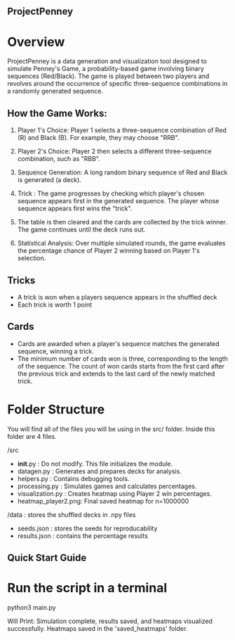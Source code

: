 ## ProjectPenney

# Overview

ProjectPenney is a data generation and visualization tool designed to simulate Penney's Game, a probability-based game involving binary sequences (Red/Black). The game is played between two players and revolves around the occurrence of specific three-sequence combinations in a randomly generated sequence.

## How the Game Works:
1. Player 1's Choice: Player 1 selects a three-sequence combination of Red (R) and Black (B). For example, they may choose "RRB".

2. Player 2's Choice: Player 2 then selects a different three-sequence combination, such as "RBB".

3. Sequence Generation: A long random binary sequence of Red and Black is generated (a deck).

4. Trick : The game progresses by checking which player's chosen sequence appears first in the generated sequence. The player whose sequence appears first wins the "trick".

5. The table is then cleared and the cards are collected by the trick winner. The game continues until the deck runs out.

6. Statistical Analysis: Over multiple simulated rounds, the game evaluates the percentage chance of Player 2 winning based on Player 1's selection.
   
## Tricks 
   - A trick is won when a players sequence appears in the shuffled deck
   - Each trick is worth 1 point

## Cards
   - Cards are awarded when a player's sequence matches the generated sequence, winning a trick.
   - The minimum number of cards won is three, corresponding to the length of the sequence. The count of won cards starts from the first card after the previous trick and extends to the       last card of the newly matched trick.

# Folder Structure 

You will find all of the files you will be using in the src/ folder. Inside this folder are 4 files. 

/src
   - __init__.py : Do not modify. This file initializes the module.
   - datagen.py : Generates and prepares decks for analysis.
   - helpers.py : Contains debugging tools.
   - processing.py : Simulates games and calculates percentages.
   - visualization.py : Creates heatmap using Player 2 win percentages.
   - heatmap_player2.png: Final saved heatmap for n=1000000

/data : stores the shuffled decks in .npy files
   - seeds.json : stores the seeds for reproducability
   - results.json : contains the percentage results 
   
   
## Quick Start Guide

# Run the script in a terminal 

python3 main.py

Will Print: Simulation complete, results saved, and heatmaps visualized successfully.
Heatmaps saved in the 'saved_heatmaps' folder.




